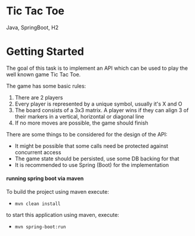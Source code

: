 # Tic Tac Toe
Java, SpringBoot, H2

# Getting Started
The goal of this task is to implement an API which can be used to play the well known game Tic Tac Toe.

The game has some basic rules:
   1. There are 2 players
   2. Every player is represented by a unique symbol, usually it's X and O
   3. The board consists of a 3x3 matrix. A player wins if they can align 3 of their markers in a vertical, horizontal or diagonal line
   4. If no more moves are possible, the game should finish

There are some things to be considered for the design of the API:
   * It might be possible that some calls need be protected against concurrent access
   * The game state should be persisted, use some DB backing for that
   * It is recommended to use Spring (Boot) for the implementation

#### running spring boot via maven
To build the project using maven execute:

* ``mvn clean install``

to start this application using maven, execute:

* ``mvn spring-boot:run``


